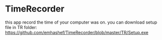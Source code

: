 # TimeRecorder
this app record the time of your computer was on.
you can download setup file in TR folder:
https://github.com/emhashef/TimeRecorder/blob/master/TR/Setup.exe
